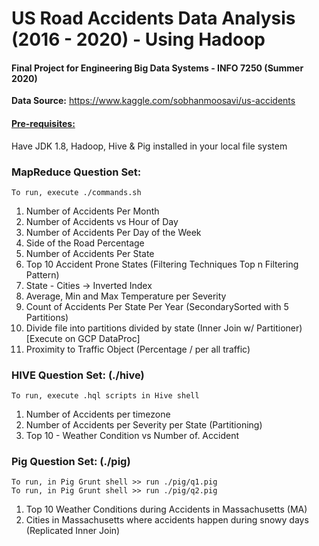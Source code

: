# US Road Accidents Data Analysis (2016 - 2020) - Using Hadoop

#### Final Project for Engineering Big Data Systems - INFO 7250 (Summer 2020)

<b>Data Source:</b> </t> https://www.kaggle.com/sobhanmoosavi/us-accidents

#### <u>Pre-requisites:</u>

Have JDK 1.8, Hadoop, Hive & Pig installed in your local file system 

### MapReduce Question Set: 

`To run, execute ./commands.sh` 

1. Number of Accidents Per Month
2. Number of Accidents vs Hour of Day
3. Number of Accidents Per Day of the Week
4. Side of the Road Percentage
5. Number of Accidents Per State
6. Top 10 Accident Prone States (Filtering Techniques Top n Filtering Pattern)
7. State - Cities -> Inverted Index
8. Average, Min and Max Temperature per Severity
9. Count of Accidents Per State Per Year (SecondarySorted with 5 Partitions)
10. Divide file into partitions divided by state (Inner Join w/ Partitioner) [Execute on GCP DataProc]
11. Proximity to Traffic Object (Percentage / per all traffic)

### HIVE Question Set: (./hive)

`To run, execute .hql scripts in Hive shell` 

1. Number of Accidents per timezone
2. Number of Accidents per Severity per State (Partitioning)
3. Top 10 - Weather Condition vs Number of. Accident

### Pig Question Set: (./pig)

`To run, in Pig Grunt shell >> run ./pig/q1.pig`  
`To run, in Pig Grunt shell >> run ./pig/q2.pig` 

1. Top 10 Weather Conditions during Accidents in Massachusetts (MA)
2. Cities in Massachusetts where accidents happen during snowy days (Replicated Inner Join)
